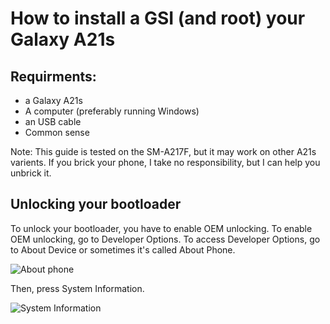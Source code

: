 # How to install a GSI (and root) your Galaxy A21s
## Requirments:
- a Galaxy A21s
- A computer (preferably running Windows)
- an USB cable
- Common sense

Note: This guide is tested on the SM-A217F, but it may work on other A21s varients. If you brick your phone, I take no responsibility, but I can help you unbrick it.

## Unlocking your bootloader
To unlock your bootloader, you have to enable OEM unlocking. To enable OEM unlocking, go to Developer Options. To access Developer Options, go to About Device or sometimes it's called About Phone.

![About phone](https://images.samsung.com/is/image/samsung/assets/uk/support/how-do-i-turn-on-the-developer-options-menu-on-my-samsung-galaxy-device/2-uk-turn-on-developer-options.png?$ORIGIN_PNG$)

Then, press System Information.

![System Information](https://images.samsung.com/is/image/samsung/assets/uk/support/how-do-i-turn-on-the-developer-options-menu-on-my-samsung-galaxy-device/3-uk-turn-on-developer-options.png?$ORIGIN_PNG$)
